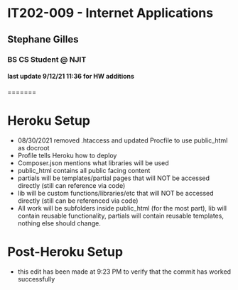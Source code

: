 # IT202-009 - Internet Applications
## Stephane Gilles
### BS CS Student @ NJIT
#### last update 9/12/21 11:36 for HW additions
=======
# Heroku Setup

- 08/30/2021 removed .htaccess and updated Procfile to use public_html as docroot
- Profile tells Heroku how to deploy
- Composer.json mentions what libraries will be used 
- public_html contains all public facing content
- partials will be templates/partial pages that will NOT be accessed directly (still can reference via code)
- lib will be custom functions/libraries/etc that will NOT be accessed directly (still can be referenced via code)
- All work will be subfolders inside public_html (for the most part), lib will contain reusable functionality, partials will contain reusable templates, nothing else should change.

# Post-Heroku Setup

- this edit has been made at 9:23 PM to verify that the commit has worked successfully
